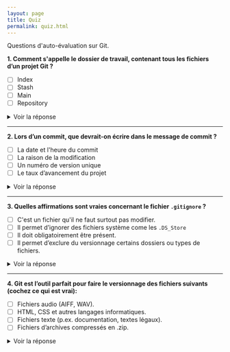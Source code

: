 ```yaml
---
layout: page
title: Quiz
permalink: quiz.html
---
```


Questions d'auto-évaluation sur Git.

**1. Comment s'appelle le dossier de travail, contenant tous les fichiers d’un projet Git ?**

- [ ] Index
- [ ] Stash
- [ ] Main
- [ ] Repository

<details>
  <summary>Voir la réponse</summary>
  <p>Repository.</p>
</details>

---

**2. Lors d’un commit, que devrait-on écrire dans le message de commit ?**

- [ ] La date et l'heure du commit
- [ ] La raison de la modification
- [ ] Un numéro de version unique
- [ ] Le taux d’avancement du projet

<details>
  <summary>Voir la réponse</summary>
  <p>Réponse n° 2. Les autres informations (date/heure, numéro de version) sont gérées automatiquement par Git, ce n'est pas pertinent de les mettre dans le message de commit.</p>
</details>

---

**3. Quelles affirmations sont vraies concernant le fichier `.gitignore` ?**

- [ ] C'est un fichier qu'il ne faut surtout pas modifier.
- [ ] Il permet d’ignorer des fichiers système come les `.DS_Store`
- [ ] Il doit obligatoirement être présent.
- [ ] Il permet d’exclure du versionnage certains dossiers ou types de fichiers.

<details>
  <summary>Voir la réponse</summary>
  <p>Réponses n° 2 et 4. Ce fichier est facultatif, et on peut tout à fait le modifier.</p>
</details>

---

**4. Git est l’outil parfait pour faire le versionnage des fichiers suivants (cochez ce qui est vrai):**

- [ ] Fichiers audio (AIFF, WAV).
- [ ] HTML, CSS et autres langages informatiques.
- [ ] Fichiers texte (p.ex. documentation, textes légaux).
- [ ] Fichiers d’archives compressés en .zip.

<details>
  <summary>Voir la réponse</summary>
  <p>Réponses n° 2 et 3.</p>
</details>

